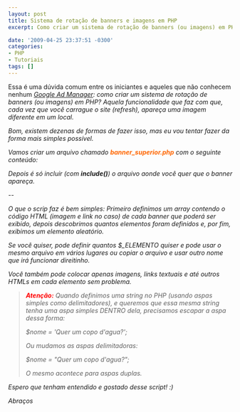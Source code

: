 ```yaml
---
layout: post
title: Sistema de rotação de banners e imagens em PHP
excerpt: Como criar um sistema de rotação de banners (ou imagens) em PHP

date: '2009-04-25 23:37:51 -0300'
categories:
- PHP
- Tutoriais
tags: []
---
```

Essa é uma dúvida comum entre os iniciantes e aqueles que não conhecem nenhum <em>[Google Ad Manager](https://www.google.com/dfp/login/pt_BR/index.html): como criar um sistema de rotação de banners (ou imagens) em PHP? Aquela funcionalidade que faz com que, cada vez que você carrague o site (<em>refresh</em>), apareça uma imagem diferente em um local.

Bom, existem dezenas de formas de fazer isso, mas eu vou tentar fazer da forma mais simples possível.

Vamos criar um arquivo chamado <span style="color: #ff6600;"><strong>banner_superior.php</strong></span> com o seguinte conteúdo:


<div data-gist-id="342f4bb9b04f0c19a081" data-gist-show-loading="false"></div>

Depois é só incluir (com <strong>include()</strong>) o arquivo aonde você quer que o banner apareça.

--

O que o scrip faz é bem simples: Primeiro definimos um array contendo o código HTML (imagem e link no caso) de cada banner que poderá ser exibido, depois descobrimos quantos elementos foram definidos e, por fim, exibimos um elemento aleatório.

Se você quiser, pode definir quantos $_ELEMENTO quiser e pode usar o mesmo arquivo em vários lugares ou copiar o arquivo e usar outro nome que irá funcionar direitinho.

Você também pode colocar apenas imagens, links textuais e até outros HTMLs em cada elemento sem problema.

<blockquote><span style="color: #ff0000;"><strong>Atenção:</strong></span> Quando definimos uma string no PHP (usando aspas simples como delimitadores), e queremos que essa mesma string tenha uma aspa simples DENTRO dela, precisamos escapar a aspa dessa forma:

$nome = 'Quer um copo d\'agua?';

Ou mudamos as aspas delimitadoras:

$nome = "Quer um copo d'agua?";

O mesmo acontece para aspas duplas.
</blockquote>
Espero que tenham entendido e gostado desse script! :)

Abraços

